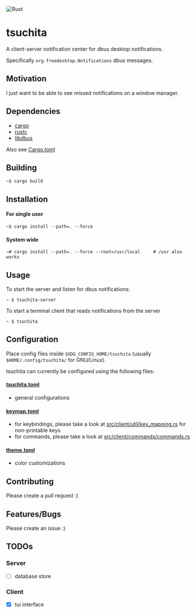 ![Rust](https://github.com/kamiyaa/tsuchita/workflows/Rust/badge.svg)

# tsuchita

A client-server notification center for dbus desktop notifications.

Specifically `org.freedesktop.Notifications` dbus messages.

## Motivation

I just want to be able to see missed notifications on a window manager.

## Dependencies

- [cargo](https://github.com/rust-lang/cargo/)
- [rustc](https://www.rust-lang.org/)
- [libdbus](https://www.freedesktop.org/wiki/Software/dbus/)

Also see [Cargo.toml](Cargo.toml)

## Building

```
~$ cargo build
```

## Installation

#### For single user

```
~$ cargo install --path=. --force
```

#### System wide

```
~# cargo install --path=. --force --root=/usr/local     # /usr also works
```

## Usage

To start the server and listen for dbus notifications:
```
~ $ tsuchita-server
```

To start a terminal client that reads notifications from the server
```
~ $ tsuchita
```

## Configuration

Place config files inside `$XDG_CONFIG_HOME/tsuchita` (usually `$HOME/.config/tsuchita/` for GNU/Linux).

tsuchita can currently be configured using the following files:

#### [tsuchita.toml](config/tsuchita.toml)

- general configurations

#### [keymap.toml](/config/keymap.toml)

- for keybindings, please take a look at [src/client/util/key_mapping.rs](/src/util/key_mapping.rs) for non-printable keys
- for commands, please take a look at [src/client/commands/commands.rs](/src/commands/command.rs)

#### [theme.toml](/config/theme.toml)

- color customizations

## Contributing

Please create a pull request :)

## Features/Bugs

Please create an issue :)

## TODOs

### Server
- [ ] database store

### Client
- [x] tui interface

